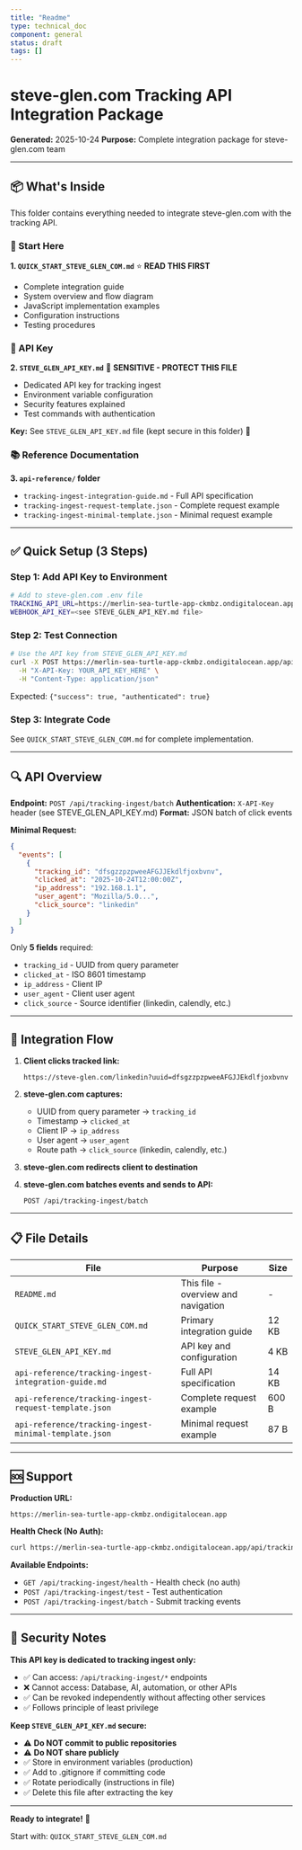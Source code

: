 ```yaml
---
title: "Readme"
type: technical_doc
component: general
status: draft
tags: []
---
```


# steve-glen.com Tracking API Integration Package

**Generated:** 2025-10-24
**Purpose:** Complete integration package for steve-glen.com team

---

## 📦 What's Inside

This folder contains everything needed to integrate steve-glen.com with the tracking API.

### 🚀 Start Here

**1. `QUICK_START_STEVE_GLEN_COM.md`** ⭐ **READ THIS FIRST**
- Complete integration guide
- System overview and flow diagram
- JavaScript implementation examples
- Configuration instructions
- Testing procedures

### 🔑 API Key

**2. `STEVE_GLEN_API_KEY.md`** 🔐 **SENSITIVE - PROTECT THIS FILE**
- Dedicated API key for tracking ingest
- Environment variable configuration
- Security features explained
- Test commands with authentication

**Key:** See `STEVE_GLEN_API_KEY.md` file (kept secure in this folder) 🔐

### 📚 Reference Documentation

**3. `api-reference/` folder**
- `tracking-ingest-integration-guide.md` - Full API specification
- `tracking-ingest-request-template.json` - Complete request example
- `tracking-ingest-minimal-template.json` - Minimal request example

---

## ✅ Quick Setup (3 Steps)

### Step 1: Add API Key to Environment

```bash
# Add to steve-glen.com .env file
TRACKING_API_URL=https://merlin-sea-turtle-app-ckmbz.ondigitalocean.app/api/tracking-ingest/batch
WEBHOOK_API_KEY=<see STEVE_GLEN_API_KEY.md file>
```

### Step 2: Test Connection

```bash
# Use the API key from STEVE_GLEN_API_KEY.md
curl -X POST https://merlin-sea-turtle-app-ckmbz.ondigitalocean.app/api/tracking-ingest/test \
  -H "X-API-Key: YOUR_API_KEY_HERE" \
  -H "Content-Type: application/json"
```

Expected: `{"success": true, "authenticated": true}`

### Step 3: Integrate Code

See `QUICK_START_STEVE_GLEN_COM.md` for complete implementation.

---

## 🔍 API Overview

**Endpoint:** `POST /api/tracking-ingest/batch`
**Authentication:** `X-API-Key` header (see STEVE_GLEN_API_KEY.md)
**Format:** JSON batch of click events

**Minimal Request:**
```json
{
  "events": [
    {
      "tracking_id": "dfsgzzpzpweeAFGJJEkdlfjoxbvnv",
      "clicked_at": "2025-10-24T12:00:00Z",
      "ip_address": "192.168.1.1",
      "user_agent": "Mozilla/5.0...",
      "click_source": "linkedin"
    }
  ]
}
```

Only **5 fields** required:
- `tracking_id` - UUID from query parameter
- `clicked_at` - ISO 8601 timestamp
- `ip_address` - Client IP
- `user_agent` - Client user agent
- `click_source` - Source identifier (linkedin, calendly, etc.)

---

## 🎯 Integration Flow

1. **Client clicks tracked link:**
   ```
   https://steve-glen.com/linkedin?uuid=dfsgzzpzpweeAFGJJEkdlfjoxbvnv
   ```

2. **steve-glen.com captures:**
   - UUID from query parameter → `tracking_id`
   - Timestamp → `clicked_at`
   - Client IP → `ip_address`
   - User agent → `user_agent`
   - Route path → `click_source` (linkedin, calendly, etc.)

3. **steve-glen.com redirects client to destination**

4. **steve-glen.com batches events and sends to API:**
   ```
   POST /api/tracking-ingest/batch
   ```

---

## 📋 File Details

| File | Purpose | Size |
|------|---------|------|
| `README.md` | This file - overview and navigation | - |
| `QUICK_START_STEVE_GLEN_COM.md` | Primary integration guide | 12 KB |
| `STEVE_GLEN_API_KEY.md` | API key and configuration | 4 KB |
| `api-reference/tracking-ingest-integration-guide.md` | Full API specification | 14 KB |
| `api-reference/tracking-ingest-request-template.json` | Complete request example | 600 B |
| `api-reference/tracking-ingest-minimal-template.json` | Minimal request example | 87 B |

---

## 🆘 Support

**Production URL:**
```
https://merlin-sea-turtle-app-ckmbz.ondigitalocean.app
```

**Health Check (No Auth):**
```bash
curl https://merlin-sea-turtle-app-ckmbz.ondigitalocean.app/api/tracking-ingest/health
```

**Available Endpoints:**
- `GET /api/tracking-ingest/health` - Health check (no auth)
- `POST /api/tracking-ingest/test` - Test authentication
- `POST /api/tracking-ingest/batch` - Submit tracking events

---

## 🔐 Security Notes

**This API key is dedicated to tracking ingest only:**
- ✅ Can access: `/api/tracking-ingest/*` endpoints
- ❌ Cannot access: Database, AI, automation, or other APIs
- ✅ Can be revoked independently without affecting other services
- ✅ Follows principle of least privilege

**Keep `STEVE_GLEN_API_KEY.md` secure:**
- ⚠️ **Do NOT commit to public repositories**
- ⚠️ **Do NOT share publicly**
- ✅ Store in environment variables (production)
- ✅ Add to .gitignore if committing code
- ✅ Rotate periodically (instructions in file)
- ✅ Delete this file after extracting the key

---

**Ready to integrate!** 🚀

Start with: `QUICK_START_STEVE_GLEN_COM.md`
